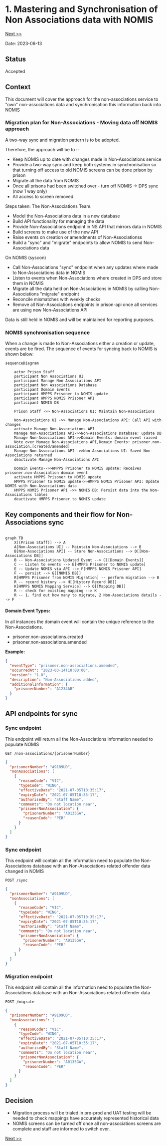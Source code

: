 # 1. Mastering and Synchronisation of Non Associations data with NOMIS

[Next >>](9999-end.md)


Date: 2023-06-13

## Status

Accepted

## Context

This document will cover the approach for the non-associations service to "own" non-associations data and synchronisation this information back into NOMIS

### Migration plan for Non-Associations - Moving data off NOMIS approach
A two-way sync and migration pattern is to be adopted.

Therefore, the approach will be to :-
- Keep NOMIS up to date with changes made in Non-Associations service
- Provide a two-way sync and keep both systems in synchronisation so that turning off access to old NOMIS screens can be done prison by prison
- Migrate all the data from NOMIS
- Once all prisons had been switched over - turn off NOMIS -> DPS sync (now 1 way only)
- All access to screen removed

Steps taken:
The Non-Associations Team.
- Model the Non-Associations data in a new database 
- Build API functionality for managing the data 
- Provide Non-Associations endpoint in NS API that mirrors data in NOMIS
- Build screens to make use of the new API
- Raise events on creation or amendments of Non-Associationss
- Build a "sync" and "migrate" endpoints to allow NOMIS to send Non-Associations data

On NOMIS (syscon)
- Call Non-Associations "sync" endpoint when any updates where made to Non-Associations data in NOMIS
- Listen to events when Non-Associations where created in DPS and store them in NOMIS
- Migrate all the data held on Non-Associations in NOMIS by calling Non-Associations "migrate" endpoint
- Reconcile mismatches with weekly checks
- Remove all Non-Associations endpoints in prison-api once all services are using new Non-Associations API

Data is still held in NOMIS and will be maintained for reporting purposes.

### NOMIS synchronisation sequence
When a change is made to Non-Associations either a creation or update, events are be fired. The sequence of events for syncing back to NOMIS is shown below:

```mermaid
sequenceDiagram

    actor Prison Staff
    participant Non Associations UI
    participant Manage Non Associations API
    participant Non Associations Database
    participant Domain Events
    participant HMPPS Prisoner to NOMIS update
    participant HMPPS NOMIS Prisoner API
    participant NOMIS DB

    Prison Staff ->> Non-Associations UI: Maintain Non-Associations
    
    Non-Associations UI ->> Manage Non-Associations API: Call API with changes
    activate Manage Non-Associations API
    Manage Non-Associations API->>Non-Associations Database: update DB
    Manage Non-Associations API->>Domain Events: domain event raised
    Note over Manage Non-Associations API,Domain Events: prisoner.non-association.[created/amended]
    Manage Non-Associations API-->>Non-Associations UI: Saved Non-Associations returned
    deactivate Manage Non-Associations API
    
    Domain Events-->>HMPPS Prisoner to NOMIS update: Receives prisoner.non-Association domain event
    activate HMPPS Prisoner to NOMIS update
    HMPPS Prisoner to NOMIS update->>HMPPS NOMIS Prisoner API: Update NOMIS with Non-Associations data
    HMPPS NOMIS Prisoner API ->> NOMIS DB: Persist data into the Non-Associations tables
    deactivate HMPPS Prisoner to NOMIS update

```

## Key components and their flow for Non-Associations sync
```mermaid
    
graph TB
    X((Prison Staff)) --> A
    A[Non-Associations UI] -- Maintain Non-Associations --> B
    B[Non-Associations API] -- Store Non-Associations --> D[[Non-Associations DB]]
    B -- Non-Associations Updated Event --> C[[Domain Events]]
    C -- Listen to events --> E[HMPPS Prisoner to NOMIS update]
    E -- Update NOMIS via API --> F[HMPPS NOMIS Prisoner API]
    F -- persist --> G[[NOMIS DB]]
    R[HMPPS Prisoner from NOMIS Migration] -- perform migration --> B
    R -- record history --> H[[History Record DB]]
    K[HMPPS NOMIS Mapping Service] --> Q[[Mapping DB]]
    R -- check for existing mapping --> K
    R -- 1. find out how many to migrate, 2 Non-Associations details --> F
```


#### Domain Event Types:
In all instances the domain event will contain the unique reference to the Non-Associations.
- prisoner.non-associations.created 
- prisoner.non-associations.amended

**Example:**
```json
{
  "eventType": "prisoner.non-associations.amended",
  "occurredAt": "2023-03-14T10:00:00",
  "version": "1.0",
  "description": "Non-Associations added",
  "additionalInformation": {
    "prisonerNumber": "A1234AB"
  }
}
```


## API endpoints for sync

### Sync endpoint 
This endpoint will return all the Non-Associations information needed to populate NOMIS

`GET /non-associations/{prisonerNumber}`
```json
{
  "prisonerNumber": "A9109UD",
  "nonAssociations": [
    {
      "reasonCode": "VIC",
      "typeCode": "WING",
      "effectiveDate": "2021-07-05T10:35:17",
      "expiryDate": "2021-07-05T10:35:17",
      "authorisedBy": "Staff Name",
      "comments": "Do not location near",
      "prisonerNonAssociation": {
        "prisonerNumber": "A0135GA",
        "reasonCode": "PER"
      }
    }
  ]
}
```

### Sync endpoint
This endpoint will contain all the information need to populate the Non-Associations database with an Non-Associations related offender data changed in NOMIS

`POST /sync`
```json
{
  "prisonerNumber": "A9109UD",
  "nonAssociations": [
    {
      "reasonCode": "VIC",
      "typeCode": "WING",
      "effectiveDate": "2021-07-05T10:35:17",
      "expiryDate": "2021-07-05T10:35:17",
      "authorisedBy": "Staff Name",
      "comments": "Do not location near",
      "prisonerNonAssociation": {
        "prisonerNumber": "A0135GA",
        "reasonCode": "PER"
      }
    }
  ]
}
```

### Migration endpoint
This endpoint will contain all the information need to populate the Non-Associations database with an Non-Associations related offender data

`POST /migrate`
```json
{
  "prisonerNumber": "A9109UD",
  "nonAssociations": [
    {
      "reasonCode": "VIC",
      "typeCode": "WING",
      "effectiveDate": "2021-07-05T10:35:17",
      "expiryDate": "2021-07-05T10:35:17",
      "authorisedBy": "Staff Name",
      "comments": "Do not location near",
      "prisonerNonAssociation": {
        "prisonerNumber": "A0135GA",
        "reasonCode": "PER"
      }
    }
  ]
}
```



## Decision
- Migration process will be trialed in pre-prod and UAT testing will be needed to check mappings have accurately represented historical data
- NOMIS screens can be turned off once all non-associations screens are complete and staff are informed to switch over.



[Next >>](9999-end.md)
